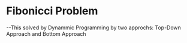 # Fibonicci Problem 
--This solved by Dynammic Programming by two approchs: Top-Down Approach and Bottom Approach

